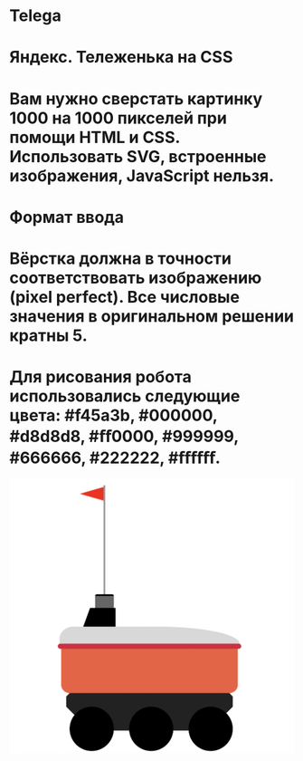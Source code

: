 # Telega

# Яндекс. Тележенька на CSS
# Вам нужно сверстать картинку 1000 на 1000 пикселей при помощи HTML и CSS. Использовать SVG, встроенные изображения, JavaScript нельзя.

# Формат ввода

# <style>  
#    /* стили */  
# </style>  
# <body>  
#    <!-- верстка -->  
# </body>

# Вёрстка должна в точности соответствовать изображению (pixel perfect). Все числовые значения в оригинальном решении кратны 5.
# Для рисования робота использовались следующие цвета: #f45a3b, #000000, #d8d8d8, #ﬀ0000, #999999, #666666, #222222, #ﬀﬀﬀ.

![Image alt](https://github.com/AntonGorbenkoo/Telega/raw/main/img/TeleScreen.png)